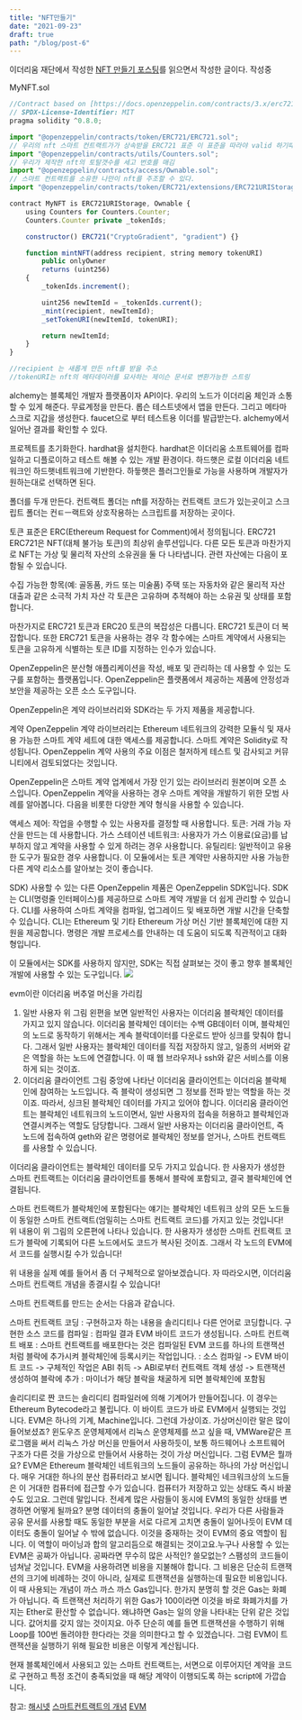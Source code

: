 ```yaml
---
title: "NFT만들기"
date: "2021-09-23"
draft: true
path: "/blog/post-6"
---
```


이더리움 재단에서 작성한 [NFT 만들기 포스팅](https://ethereum.org/en/developers/tutorials/how-to-write-and-deploy-an-nft/)를 읽으면서 작성한 글이다.
작성중

MyNFT.sol

```javascript
//Contract based on [https://docs.openzeppelin.com/contracts/3.x/erc721](https://docs.openzeppelin.com/contracts/3.x/erc721)
// SPDX-License-Identifier: MIT
pragma solidity ^0.8.0;

import "@openzeppelin/contracts/token/ERC721/ERC721.sol";
// 우리의 nft 스마트 컨트랙트가가 상속받을 ERC721 표준 이 표준을 따라야 valid 하기때문에
import "@openzeppelin/contracts/utils/Counters.sol";
// 우리가 제작한 nft의 토탈갯수를 세고 번호를 매김
import "@openzeppelin/contracts/access/Ownable.sol";
// 스마트 컨트랙트를 소유한 나만이 nft를 주조할 수 있다.
import "@openzeppelin/contracts/token/ERC721/extensions/ERC721URIStorage.sol";

contract MyNFT is ERC721URIStorage, Ownable {
    using Counters for Counters.Counter;
    Counters.Counter private _tokenIds;

    constructor() ERC721("CryptoGradient", "gradient") {}

    function mintNFT(address recipient, string memory tokenURI)
        public onlyOwner
        returns (uint256)
    {
        _tokenIds.increment();

        uint256 newItemId = _tokenIds.current();
        _mint(recipient, newItemId);
        _setTokenURI(newItemId, tokenURI);

        return newItemId;
    }
}

//recipient 는 새롭게 만든 nft를 받을 주소
//tokenURI는 nft의 메타데이러를 묘사하는 제이슨 문서로 변환가능한 스트링

```

alchemy는 블록체인 개발자 플랫폼이자 API이다. 우리의 노드가 이더리움 체인과 소통할 수 있게 해준다. 무료계정을 만든다.
롭슨 테스트넷에서 앱을 만든다.
그리고 메타마스크로 지갑을 생성한다.
faucet으로 부터 테스트용 이더를 발급받는다.
alchemy에서 일어난 결과를 확인할 수 있다.

프로젝트를 초기화한다.
hardhat을 설치한다.
hardhat은 이더리움 소프트웨어를 컴파일하고 디플로이하고 테스트 해볼 수 있는 개발 환경이다.
하드햇은 로컬 이더리움 네트워크인 하드햇네트워크에 기반한다. 하듷햇은 플러그인들로 가능을 사용하며 개발자가 원하는대로 선택하면 된다.

폴더를 두개 만든다. 컨트랙트 폴더는 nft를 저장하는 컨트랙트 코드가 있는곳이고
스크립트 폴더는 컨ㅌㅡ랙트와 상호작용하는 스크립트를 저장하는 곳이다.

토큰 표준은 ERC(Ethereum Request for Comment)에서 정의됩니다.
ERC721
ERC721은 NFT(대체 불가능 토큰)의 최상위 솔루션입니다. 다른 모든 토큰과 마찬가지로 NFT는 가상 및 물리적 자산의 소유권을 둘 다 나타냅니다. 관련 자산에는 다음이 포함될 수 있습니다.

수집 가능한 항목(예: 골동품, 카드 또는 미술품)
주택 또는 자동차와 같은 물리적 자산
대출과 같은 소극적 가치 자산
각 토큰은 고유하며 추적해야 하는 소유권 및 상태를 포함합니다.

마찬가지로 ERC721 토큰과 ERC20 토큰의 복잡성은 다릅니다. ERC721 토큰이 더 복잡합니다. 또한 ERC721 토큰을 사용하는 경우 각 함수에는 스마트 계약에서 사용되는 토큰을 고유하게 식별하는 토큰 ID를 지정하는 인수가 있습니다.

OpenZeppelin은 분산형 애플리케이션을 작성, 배포 및 관리하는 데 사용할 수 있는 도구를 포함하는 플랫폼입니다. OpenZeppelin은 플랫폼에서 제공하는 제품에 안정성과 보안을 제공하는 오픈 소스 도구입니다.

OpenZeppelin은 계약 라이브러리와 SDK라는 두 가지 제품을 제공합니다.

계약
OpenZeppelin 계약 라이브러리는 Ethereum 네트워크의 강력한 모듈식 및 재사용 가능한 스마트 계약 세트에 대한 액세스를 제공합니다. 스마트 계약은 Solidity로 작성됩니다. OpenZeppelin 계약 사용의 주요 이점은 철저하게 테스트 및 감사되고 커뮤니티에서 검토되었다는 것입니다.

OpenZeppelin은 스마트 계약 업계에서 가장 인기 있는 라이브러리 원본이며 오픈 소스입니다. OpenZeppelin 계약을 사용하는 경우 스마트 계약을 개발하기 위한 모범 사례를 알아봅니다. 다음을 비롯한 다양한 계약 형식을 사용할 수 있습니다.

액세스 제어: 작업을 수행할 수 있는 사용자를 결정할 때 사용합니다.
토큰: 거래 가능 자산을 만드는 데 사용합니다.
가스 스테이션 네트워크: 사용자가 가스 이용료(요금)를 납부하지 않고 계약을 사용할 수 있게 하려는 경우 사용합니다.
유틸리티: 일반적이고 유용한 도구가 필요한 경우 사용합니다.
이 모듈에서는 토큰 계약만 사용하지만 사용 가능한 다른 계약 리소스를 알아보는 것이 좋습니다.

SDK)
사용할 수 있는 다른 OpenZeppelin 제품은 OpenZeppelin SDK입니다. SDK는 CLI(명령줄 인터페이스)를 제공하므로 스마트 계약 개발을 더 쉽게 관리할 수 있습니다. CLI를 사용하여 스마트 계약을 컴파일, 업그레이드 및 배포하면 개발 시간을 단축할 수 있습니다. CLI는 Ethereum 및 기타 Ethereum 가상 머신 기반 블록체인에 대한 지원을 제공합니다. 명령은 개발 프로세스를 안내하는 데 도움이 되도록 직관적이고 대화형입니다.

이 모듈에서는 SDK를 사용하지 않지만, SDK는 직접 살펴보는 것이 좋고 향후 블록체인 개발에 사용할 수 있는 도구입니다.
<img src="https://steemitimages.com/DQmVTKkYB6JL15YmAmYDEbohFFAyoBgyXTd8HH8tka7EST5/image.png">

evm이란 이더리움 버추얼 머신을 가리킴

1. 일반 사용자
   위 그림 왼편을 보면 일반적인 사용자는 이더리움 블락체인 데이터를 가지고 있지 않습니다. 이더리움 블락체인 데이터는 수백 GB데이터 이며, 블락체인의 노드로 동작하기 위해서는 계속 블락데이터를 다운로드 받아 싱크를 맞춰야 합니다. 그래서 일반 사용자는 블락체인 데이터를 직접 저장하지 않고, 일종의 서버와 같은 역할을 하는 노드에 연결합니다. 이 때 웹 브라우저나 ssh와 같은 서비스를 이용하게 되는 것이죠.
2. 이더리움 클라이언트
   그림 중앙에 나타난 이더리움 클라이언트는 이더리움 블락체인에 참여하는 노드입니다. 즉 블락이 생성되면 그 정보를 전파 받는 역할을 하는 것이죠. 따라서, 싱크된 블락체인 데이터를 가지고 있어야 합니다. 이더리움 클라이언트는 블락체인 네트워크의 노드이면서, 일반 사용자의 접속을 허용하고 블락체인과 연결시켜주는 역할도 담당합니다. 그래서 일반 사용자는 이더리움 클라이언트, 즉 노드에 접속하여 geth와 같은 명령어로 블락체인 정보를 얻거나, 스마트 컨트랙트를 사용할 수 있습니다.

이더리움 클라이언트는 블락체인 데이터를 모두 가지고 있습니다. 한 사용자가 생성한 스마트 컨트랙트는 이더리움 클라이언트를 통해서 블락에 포함되고, 결국 블락체인에 연결됩니다.

스마트 컨트랙트가 블락체인에 포함된다는 얘기는 블락체인 네트워크 상의 모든 노드들이 동일한 스마트 컨트랙트(엄밀히는 스마트 컨트랙트 코드)를 가지고 있는 것입니다!
위 내용이 위 그림의 오른편에 나타나 있습니다. 한 사용자가 생성한 스마트 컨트랙트 코드가 블락에 기록되어 다른 노드에서도 코드가 복사된 것이죠. 그래서 각 노드의 EVM에서 코드를 실행시킬 수가 있습니다!

위 내용을 실제 예를 들어서 좀 더 구체적으로 알아보겠습니다. 자 따라오시면, 이더리움 스마트 컨트랙트 개념을 종결시킬 수 있습니다!

스마트 컨트랙트를 만드는 순서는 다음과 같습니다.

스마트 컨트랙트 코딩
: 구현하고자 하는 내용을 솔리디티나 다른 언어로 코딩합니다.
구현한 소스 코드를 컴파일
: 컴파일 결과 EVM 바이트 코드가 생성됩니다.
스마트 컨트랙트 배포
: 스마트 컨트랙트를 배포한다는 것은 컴파일된 EVM 코드를 하나의 트랜잭션 처럼 블락에 추가시켜 블락체인에 등록시키는 작업입니다.
: 소스 컴파일 -> EVM 바이트 코드 -> 구체적인 작업은 ABI 취득 -> ABI로부터 컨트랙트 객체 생성 -> 트랜잭션 생성하여 블락에 추가
: 마이너가 해당 블락을 채굴하게 되면 블락체인에 포함됨

솔리디티로 짠 코드는 솔리디티 컴파일러에 의해 기계어가 만들어집니다. 이 경우는 Ethereum Bytecode라고 불립니다. 이 바이트 코드가 바로 EVM에서 실행되는 것입니다. EVM은 하나의 기계, Machine입니다. 그런데 가상이죠. 가상머신이란 말은 많이 들어보셨죠? 윈도우즈 운영체제에서 리눅스 운영체제를 쓰고 싶을 때, VMWare같은 프로그램을 써서 리눅스 가상 머신을 만들어서 사용하듯이, 보통 하드웨어나 소프트웨어 구조가 다른 것을 가상으로 만들어서 사용하는 것이 가상 머신입니다.
그럼 EVM은 뭘까요?
EVM은 Ethereum 블락체인 네트워크의 노드들이 공유하는 하나의 가상 머신입니다. 매우 거대한 하나의 분산 컴퓨터라고 보시면 됩니다. 블락체인 네크워크상의 노드들은 이 거대한 컴퓨터에 접근할 수가 있습니다. 컴퓨터가 저장하고 있는 상태도 즉시 바꿀 수도 있고요. 그런데 말입니다. 전세계 많은 사람들이 동시에 EVM의 동일한 상태를 변경하면 어떻게 될까요? 분명 데이터의 충돌이 일어날 것입니다. 우리가 다른 사람들과 공유 문서를 사용할 때도 동일한 부분을 서로 다르게 고치면 충돌이 일어나듯이 EVM 데이터도 충돌이 일어날 수 밖에 없습니다. 이것을 중재하는 것이 EVM의 중요 역할이 됩니다. 이 역할이 마이닝과 합의 알고리듬으로 해결되는 것이고요.누구나 사용할 수 있는 EVM은 공짜가 아닙니다. 공짜라면 무수히 많은 사적인? 쓸모없는? 스팸성의 코드들이 넘쳐날 것입니다. EVM을 사용하려면 비용을 지불해야 합니다. 그 비용은 단순히 트랜잭션의 크기에 비례하는 것이 아니라, 실제로 트랜잭션을 실행하는데 필요한 비용입니다. 이 때 사용되는 개념이 까스 까스 까스 Gas입니다. 한가지 분명히 할 것은 Gas는 화폐가 아닙니다. 즉 트랜잭션 처리하기 위한 Gas가 100이라면 이것을 바로 화폐가치를 가지는 Ether로 환산할 수 없습니다. 왜냐하면 Gas는 일의 양을 나타내는 단위 같은 것입니다. 값어치를 갖지 않는 것이지요. 아주 단순히 예를 들면 트랜잭션을 수행하기 위해 Loop를 100번 돌려야한 한다라는 것을 의미한다고 할 수 있겠습니다. 그럼 EVM이 트랜잭션을 실행하기 위해 필요한 비용은 이렇게 계산됩니다.

현재 블록체인에서 사용되고 있는 스마트 컨트랙트는, 서면으로 이루어지던 계약을 코드로 구현하고 특정 조건이 충족되었을 때 해당 계약이 이행되도록 하는 script에 가깝습니다.

참고:
[해시넷](http://wiki.hash.kr/index.php/%EC%9D%B4%EB%8D%94%EB%A6%AC%EC%9B%80)
[스마트컨트랙트의 개념](https://steemit.com/coinkorea/@etainclub/smart-contract-6-dapp)
[EVM](https://opentutorials.org/course/2869/18360)
